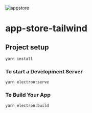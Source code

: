 ![appstore](https://user-images.githubusercontent.com/4316355/48569610-354ed300-e8d0-11e8-8fde-e1d5631528dd.png)

# app-store-tailwind

## Project setup
```
yarn install
```

### To start a Development Server
```
yarn electron:serve
```

### To Build Your App 
```
yarn electron:build
```


